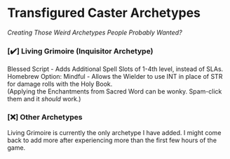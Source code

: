 # Transfigured Caster Archetypes
*Creating Those Weird Archetypes People Probably Wanted?*

### [:heavy_check_mark:] Living Grimoire (Inquisitor Archetype)  
Blessed Script - Adds Additional Spell Slots of 1-4th level, instead of SLAs.  
Homebrew Option: Mindful - Allows the Wielder to use INT in place of STR for damage rolls with the Holy Book.  
(Applying the Enchantments from Sacred Word can be wonky. Spam-click them and it *should* work.)  

### [:x:] Other Archetypes  
Living Grimoire is currently the only archetype I have added. I might come back to add more after experiencing more than the first few hours of the game.  
